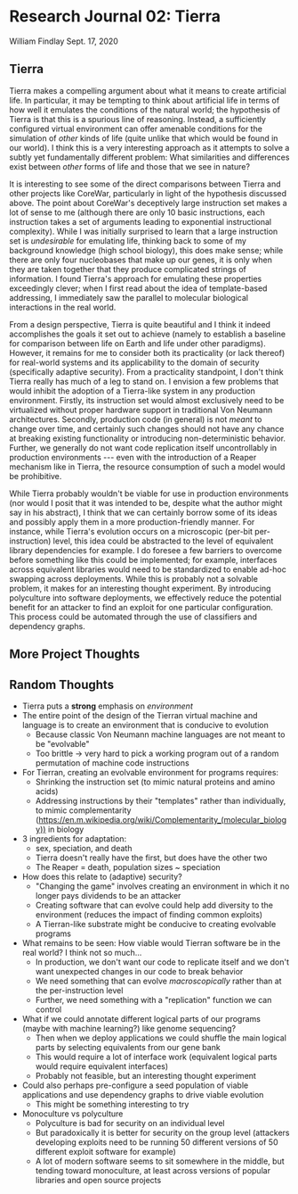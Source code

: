 # Research Journal 02: Tierra

William Findlay
Sept. 17, 2020

## Tierra

Tierra makes a compelling argument about what it means to create artificial
life. In particular, it may be tempting to think about artificial life in terms
of how well it emulates the conditions of the natural world; the hypothesis of
Tierra is that this is a spurious line of reasoning. Instead, a sufficiently
configured virtual environment can offer amenable conditions for the simulation
of *other* kinds of life (quite unlike that which would be found in our world).
I think this is a very interesting approach as it attempts to solve a subtly yet
fundamentally different problem: What similarities and differences exist between
*other* forms of life and those that we see in nature?

It is interesting to see some of the direct comparisons between Tierra and other
projects like CoreWar, particularly in light of the hypothesis discussed above.
The point about CoreWar's deceptively large instruction set makes a lot of sense
to me (although there are only 10 basic instructions, each instruction takes
a set of arguments leading to exponential instructional complexity). While I was
initially surprised to learn that a large instruction set is *undesirable* for
emulating life, thinking back to some of my background knowledge (high school
biology), this does make sense; while there are only four nucleobases that make
up our genes, it is only when they are taken together that they produce
complicated strings of information. I found Tierra's approach for emulating
these properties exceedingly clever; when I first read about the idea of
template-based addressing, I immediately saw the parallel to molecular
biological interactions in the real world.

From a design perspective, Tierra is quite beautiful and I think it indeed
accomplishes the goals it set out to achieve (namely to establish a baseline for
comparison between life on Earth and life under other paradigms). However, it
remains for me to consider both its practicality (or lack thereof) for
real-world systems and its applicability to the domain of security (specifically
adaptive security). From a practicality standpoint, I don't think Tierra really
has much of a leg to stand on. I envision a few problems that would inhibit the
adoption of a Tierra-like system in any production environment. Firstly, its
instruction set would almost exclusively need to be virtualized without proper
hardware support in traditional Von Neumann architectures. Secondly, production
code (in general) is not *meant* to change over time, and certainly such changes
should not have any chance at breaking existing functionality or introducing
non-deterministic behavior. Further, we generally do not want code replication
itself uncontrollably in production environments --- even with the introduction
of a Reaper mechanism like in Tierra, the resource consumption of such a model
would be prohibitive.

While Tierra probably wouldn't be viable for use in production environments
(nor would I posit that it was intended to be, despite what the author might say in
his abstract), I think that we can certainly borrow some of its ideas and
possibly apply them in a more production-friendly manner. For instance, while
Tierra's evolution occurs on a microscopic (per-bit per-instruction) level, this
idea could be abstracted to the level of equivalent library dependencies for
example. I do foresee a few barriers to overcome before something like this
could be implemented; for example, interfaces across equivalent libraries would
need to be standardized to enable ad-hoc swapping across deployments. While this
is probably not a solvable problem, it makes for an interesting thought
experiment. By introducing polyculture into software deployments, we effectively
reduce the potential benefit for an attacker to find an exploit for one
particular configuration. This process could be automated through the use of
classifiers and dependency graphs.

## More Project Thoughts

## Random Thoughts

- Tierra puts a **strong** emphasis on *environment*
- The entire point of the design of the Tierran virtual machine and language is to create an environment that is conducive to evolution
    - Because classic Von Neumann machine languages are not meant to be "evolvable"
    - Too brittle -> very hard to pick a working program out of a random permutation of machine code instructions
- For Tierran, creating an evolvable environment for programs requires:
    - Shrinking the instruction set (to mimic natural proteins and amino acids)
    - Addressing instructions by their "templates" rather than individually, to mimic complementarity (https://en.m.wikipedia.org/wiki/Complementarity_(molecular_biology)) in biology
- 3 ingredients for adaptation:
    - sex, speciation, and death
    - Tierra doesn't really have the first, but does have the other two
    - The Reaper = death, population sizes ~ speciation
- How does this relate to (adaptive) security?
    - "Changing the game" involves creating an environment in which it no longer pays dividends to be an attacker
    - Creating software that can evolve could help add diversity to the environment (reduces the impact of finding common exploits)
    - A Tierran-like substrate might be conducive to creating evolvable programs
- What remains to be seen: How viable would Tierran software be in the real world? I think not so much...
    - In production, we don't want our code to replicate itself and we don't want unexpected changes in our code to break behavior
    - We need something that can evolve *macroscopically* rather than at the per-instruction level
    - Further, we need something with a "replication" function we can control
- What if we could annotate different logical parts of our programs (maybe with machine learning?) like genome sequencing?
    - Then when we deploy applications we could shuffle the main logical parts by selecting equivalents from our gene bank
    - This would require a lot of interface work (equivalent logical parts would require equivalent interfaces)
    - Probably not feasible, but an interesting thought experiment
- Could also perhaps pre-configure a seed population of viable applications and use dependency graphs to drive viable evolution
    - This might be something interesting to try
- Monoculture vs polyculture
    - Polyculture is bad for security on an individual level
    - But paradoxically it is better for security on the group level (attackers developing exploits need to be running 50 different versions of 50 different exploit software for example)
    - A lot of modern software seems to sit somewhere in the middle, but tending toward monoculture, at least across versions of popular libraries and open source projects
